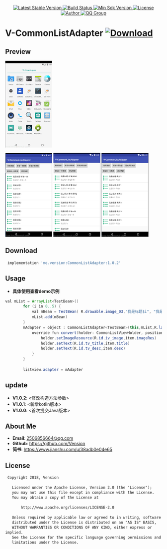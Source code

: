 
<p align="center">
   <a href="https://bintray.com/vension/vensionCenter/CommonListAdapter/_latestVersion">
    <img src="https://img.shields.io/badge/Jcenter-v1.0.2-brightgreen.svg?style=flat-square" alt="Latest Stable Version" />
  </a>
  <a href="https://travis-ci.org/Vension/V-CommonListAdapter">
    <img src="https://travis-ci.org/Vension/V-CommonListAdapter.svg?branch=master" alt="Build Status" />
  </a>
  <a href="https://developer.android.com/about/versions/android-4.0.html">
    <img src="https://img.shields.io/badge/API-15%2B-blue.svg?style=flat-square" alt="Min Sdk Version" />
  </a>
  <a href="http://www.apache.org/licenses/LICENSE-2.0">
    <img src="http://img.shields.io/badge/License-Apache%202.0-blue.svg?style=flat-square" alt="License" />
  </a>
  <a href="https://www.jianshu.com/u/38adb0e04e65">
    <img src="https://img.shields.io/badge/Author-Vension-orange.svg?style=flat-square" alt="Author" />
  </a>
  <a href="https://shang.qq.com/wpa/qunwpa?idkey=1a5dc5e9b2e40a780522f46877ba243eeb64405d42398643d544d3eec6624917">
    <img src="https://img.shields.io/badge/QQ-2506856664-orange.svg?style=flat-square" alt="QQ Group" />
  </a>
</p>

# V-CommonListAdapter [ ![Download](https://api.bintray.com/packages/vension/vensionCenter/CommonListAdapter/images/download.svg) ](https://bintray.com/vension/vensionCenter/CommonListAdapter/_latestVersion)



## Preview
<p>
    <img src="https://github.com/Vension/V-CommonListAdapter/blob/master/ScreenShot/GIF.gif" width="30%" height="30%">
</p>
<p>
   <img src="ScreenShot/1539577702.jpg" width="30%" height="30%">
   <img src="ScreenShot/1539577749.jpg" width="30%" height="30%">
   <img src="ScreenShot/1539577788.jpg" width="30%" height="30%">
</p>


## Download

``` gradle
 implementation 'me.vension:CommonListAdapter:1.0.2'
```

## Usage

* **具体使用查看demo示例**
```java
val mList = ArrayList<TestBean>()
        for (i in 0..5) {
            val mBean = TestBean( R.drawable.image_03,"我是标题$i", "我是简介$i")
            mList.add(mBean)
        }
        mAdapter = object : CommonListAdapter<TestBean>(this,mList,R.layout.item_list){
            override fun convert(holder: CommonListViewHolder, position: Int, item: TestBean) {
                holder.setImageResource(R.id.iv_image,item.imageRes)
                holder.setText(R.id.tv_title,item.title)
                holder.setText(R.id.tv_desc,item.desc)
            }
        }

        listview.adapter = mAdapter
```

## update
* **V1.0.2**: <修改构造方法参数>
* **V1.0.1**: <新增kotlin版本>
* **V1.0.0**: <首次提交Java版本>


## About Me
* **Email**: <2506856664@qq.com>
* **Github**: <https://github.com/Vension>
* **简书**: <https://www.jianshu.com/u/38adb0e04e65>

## License
```
 Copyright 2018, Vension

   Licensed under the Apache License, Version 2.0 (the "License");
   you may not use this file except in compliance with the License.
   You may obtain a copy of the License at

       http://www.apache.org/licenses/LICENSE-2.0

   Unless required by applicable law or agreed to in writing, software
   distributed under the License is distributed on an "AS IS" BASIS,
   WITHOUT WARRANTIES OR CONDITIONS OF ANY KIND, either express or implied.
   See the License for the specific language governing permissions and
   limitations under the License.
```

